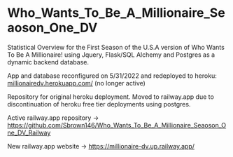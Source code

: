 # Who_Wants_To_Be_A_Millionaire_Seaoson_One_DV
Statistical Overview for the First Season of the U.S.A version of Who Wants To Be A Millionaire! using Jquery, Flask/SQL Alchemy and Postgres as a dynamic backend database.

App and database reconfigured on 5/31/2022 and redeployed to heroku: [millionairedv.herokuapp.com/](https://millionairedv.herokuapp.com/) (no longer active)

Repository for original heroku deployment. Moved to railway.app due to discontinuation of heroku free tier deployments using postgres.

Active railway.app repository -> https://github.com/Sbrown146/Who_Wants_To_Be_A_Millionaire_Seaoson_One_DV_Railway

New railway.app website -> https://millionaire-dv.up.railway.app/
